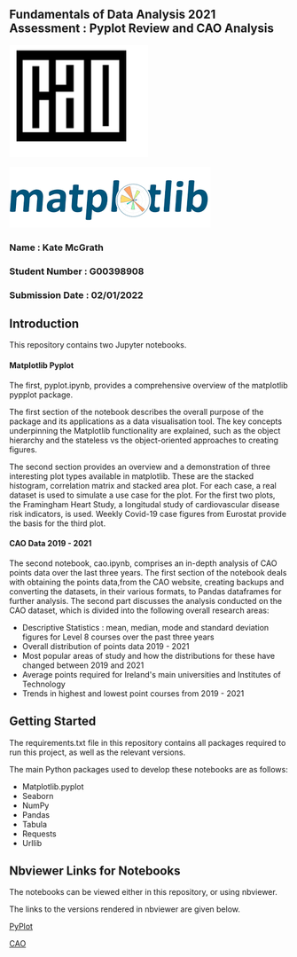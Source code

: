 ## Fundamentals of Data Analysis 2021 Assessment : Pyplot Review and CAO Analysis


![](Archive/CAO.PNG) 


![](Archive/Matplotlib.PNG)


### Name : Kate McGrath
### Student Number : G00398908
### Submission Date : 02/01/2022

## Introduction
This repository contains two Jupyter notebooks. 

#### Matplotlib Pyplot

The first, pyplot.ipynb, provides a comprehensive overview of the matplotlib pypplot package. 

The first section of the notebook describes the overall purpose of the package and its applications as a data visualisation tool. The key concepts underpinning the Matplotlib functionality are explained, such as the object hierarchy and the stateless vs the object-oriented approaches to creating figures.

The second section provides an overview and a demonstration of three interesting plot types available in matplotlib. These are the stacked histogram, correlation matrix and stacked area plot. For each case, a real dataset is used to simulate a use case for the plot. For the first two plots, the Framingham Heart Study, a longitudal study of cardiovascular disease risk indicators, is used. Weekly Covid-19 case figures from Eurostat provide the basis for the third plot. 

#### CAO Data 2019 - 2021

The second notebook, cao.ipynb, comprises an in-depth analysis of CAO points data over the last three years. The first section of the notebook deals with obtaining the points data,from the CAO website, creating backups and converting the datasets, in their various formats, to Pandas dataframes for further analysis. The second part discusses the analysis conducted on the CAO dataset, which is divided into the following overall research areas:
- Descriptive Statistics : mean, median, mode and standard deviation figures for Level 8 courses over the past three years
- Overall distribution of points data 2019 - 2021
- Most popular areas of study and how the distributions for these have changed between 2019 and 2021
- Average points required for Ireland's main universities and Institutes of Technology
- Trends in highest and lowest point courses from 2019 - 2021


## Getting Started

The requirements.txt file in this repository contains all packages required to run this project, as well as the relevant versions. 

The main Python packages used to develop these notebooks are as follows:
- Matplotlib.pyplot
- Seaborn
- NumPy
- Pandas
- Tabula
- Requests
- Urllib

## Nbviewer Links for Notebooks
The notebooks can be viewed either in this repository, or using nbviewer.

The links to the versions rendered in nbviewer are given below. 

[PyPlot](https://nbviewer.org/github/katemcg93/Fundamentals-of-Data-Analysis-21-Assessment/blob/main/pyplot.ipynb)

[CAO](https://nbviewer.org/github/katemcg93/Fundamentals-of-Data-Analysis-21-Assessment/blob/main/cao.ipynb)

